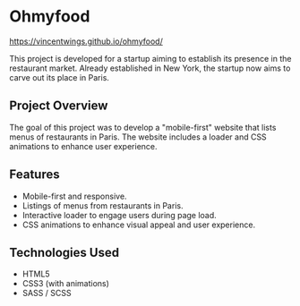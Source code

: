 # Ohmyfood

https://vincentwings.github.io/ohmyfood/

This project is developed for a startup aiming to establish its presence in the restaurant market. Already established in New York, the startup now aims to carve out its place in Paris. 

## Project Overview

The goal of this project was to develop a "mobile-first" website that lists menus of restaurants in Paris. The website includes a loader and CSS animations to enhance user experience.

## Features

- Mobile-first and responsive.
- Listings of menus from restaurants in Paris.
- Interactive loader to engage users during page load.
- CSS animations to enhance visual appeal and user experience.

## Technologies Used

- HTML5
- CSS3 (with animations)
- SASS / SCSS
